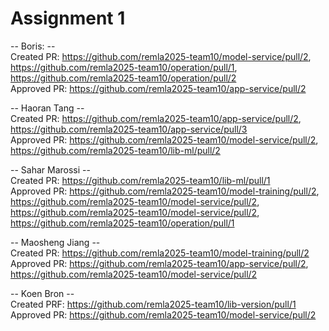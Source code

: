 # Assignment 1
-- Boris: --
<bR>Created PR: https://github.com/remla2025-team10/model-service/pull/2, https://github.com/remla2025-team10/operation/pull/1, https://github.com/remla2025-team10/operation/pull/2
<br>Approved PR: https://github.com/remla2025-team10/app-service/pull/2

-- Haoran Tang --
<bR>Created PR: https://github.com/remla2025-team10/app-service/pull/2, https://github.com/remla2025-team10/app-service/pull/3
<br>Approved PR: https://github.com/remla2025-team10/model-service/pull/2, https://github.com/remla2025-team10/lib-ml/pull/2

-- Sahar Marossi --
<bR>Created PR: https://github.com/remla2025-team10/lib-ml/pull/1
<bR>Approved PR: https://github.com/remla2025-team10/model-training/pull/2, https://github.com/remla2025-team10/model-service/pull/2, https://github.com/remla2025-team10/model-service/pull/2, https://github.com/remla2025-team10/operation/pull/1

-- Maosheng Jiang --
<bR>Created PR: https://github.com/remla2025-team10/model-training/pull/2
<bR>Approved PR: https://github.com/remla2025-team10/app-service/pull/2, https://github.com/remla2025-team10/model-service/pull/2

-- Koen Bron --
<bR>Created PRF: https://github.com/remla2025-team10/lib-version/pull/1
<bR>Approved PR: https://github.com/remla2025-team10/model-service/pull/2
